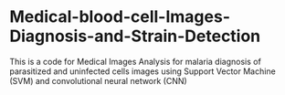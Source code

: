 # Medical-blood-cell-Images-Diagnosis-and-Strain-Detection
This is a code for Medical Images Analysis for malaria diagnosis of parasitized and uninfected cells images using Support Vector Machine (SVM) and convolutional neural network (CNN)
